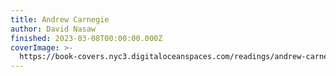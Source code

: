 ```yaml
---
title: Andrew Carnegie
author: David Nasaw
finished: 2023-03-08T00:00:00.000Z
coverImage: >-
  https://book-covers.nyc3.digitaloceanspaces.com/readings/andrew-carnegie-01.jpg
---
```

